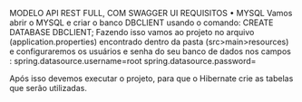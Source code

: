 MODELO API REST FULL, COM SWAGGER UI
REQUISITOS
•	MYSQL
Vamos abrir o MYSQL e criar o banco DBCLIENT usando o comando:
CREATE DATABASE DBCLIENT;
Fazendo isso vamos ao projeto no arquivo (application.properties) encontrado dentro da pasta (src>main>resources) e configuraremos os usuários e senha do seu banco de dados nos campos :
spring.datasource.username=root
spring.datasource.password=

Após isso devemos executar o projeto, para que o Hibernate crie as tabelas que serão utilizadas.
